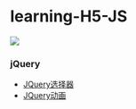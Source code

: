 # learning-H5-JS
 

 <img src="https://qiniu.epipe.cn/picture/2020-05-01_d.jpg"/>
<br/>
 
### jQuery
- [JQuery选择器](https://coderpwh.com/2017/10/04/JQuery/)
- [JQuery动画](https://coderpwh.com/2017/10/17/JQuerydonghuazongjie/)